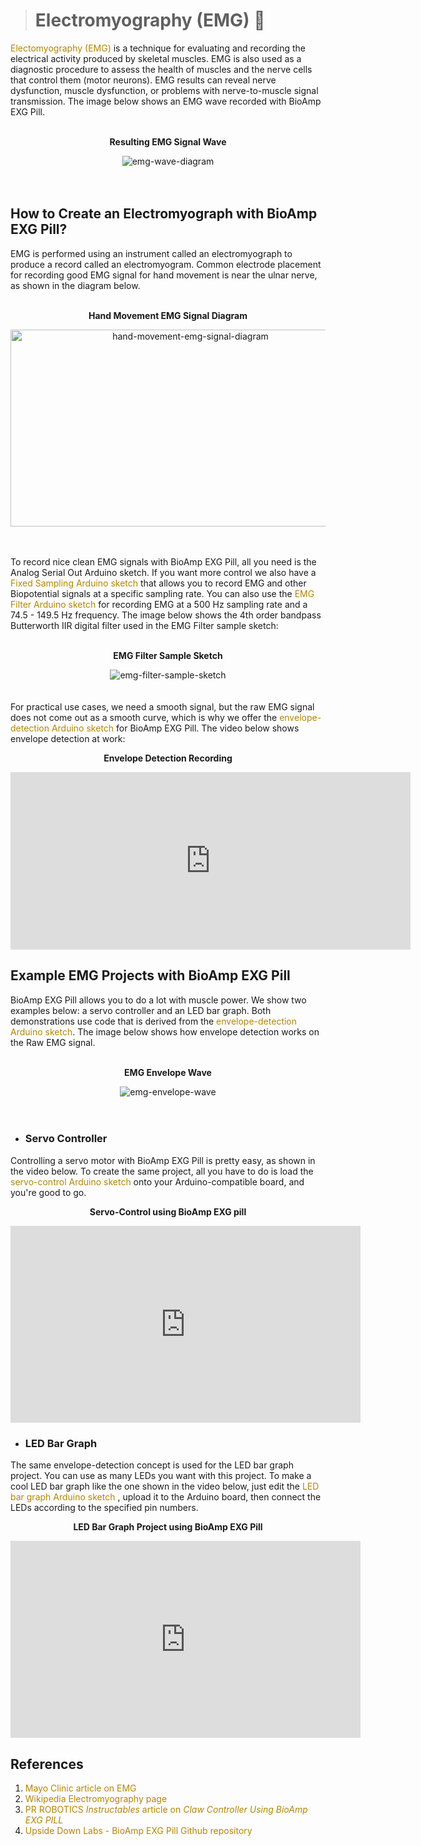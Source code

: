 ># Electromyography (EMG) &#128170;


<a href="https://en.wikipedia.org/wiki/Electromyography" style="color: #b38600; text-decoration: none;"> Electomyography (EMG) </a> is a technique for evaluating and recording the electrical activity produced by skeletal muscles. EMG is also used as a diagnostic procedure to assess the health of muscles and the nerve cells that control them (motor neurons). EMG results can reveal nerve dysfunction, muscle dysfunction, or problems with nerve-to-muscle signal transmission. The image below shows an EMG wave recorded with BioAmp EXG Pill.
<br></br>
<p style="text-align: center;"> <b> Resulting EMG Signal Wave </b></p>
<div style="text-align:center;">
<img src="images/EMG/bioamp-exg-pill-emg-wave.jpg" alt="emg-wave-diagram" style="max-width:70%;border:6px " style="height: 315px; width:560px;"/>
</div>
<br></br>

## How to Create an Electromyograph with BioAmp EXG Pill?

EMG is performed using an instrument called an electromyograph to produce a record called an electromyogram. Common electrode placement for recording good EMG signal for hand movement is near the ulnar nerve, as shown in the diagram below.
<br></br>
<p style="text-align: center;"> <b> Hand Movement EMG Signal Diagram </b></p>
<div style="text-align:center;">
<img src="images/EMG/bioamp-exg-pill-electromyograph.jpg" alt="hand-movement-emg-signal-diagram" style="height: 315px; width:560px;"/>
</div>
<br></br>

To record nice clean EMG signals with BioAmp EXG Pill, all you need is the Analog Serial Out Arduino sketch. If you want more control we also have a <a href="https://github.com/upsidedownlabs/BioAmp-EXG-Pill/tree/main/software/FixedSampling/FixedSampling.ino" style="color: #b38600; text-decoration: none;"> Fixed Sampling Arduino sketch</a> that allows you to record EMG and other Biopotential signals at a specific sampling rate. You can also use the <a href="https://github.com/upsidedownlabs/BioAmp-EXG-Pill/blob/main/software/EMGFilter/EMGFilter.ino" style="color: #b38600; text-decoration: none;"> EMG Filter Arduino sketch</a> for recording EMG at a 500 Hz sampling rate and a 74.5 - 149.5 Hz frequency. The image below shows the 4th order bandpass Butterworth IIR digital filter used in the EMG Filter sample sketch:
<br></br>
<p style="text-align: center;"> <b> EMG Filter Sample Sketch </b></p>
<div style="text-align:center;">
<img src="images/EMG/bioamp-exg-pill-emgfilter.jpg" alt="emg-filter-sample-sketch" style="max-width:70%;border:6px " style="height: 315px; width:560px;"/>
</div>
<br></br>
For practical use cases, we need a smooth signal, but the raw EMG signal does not come out as a smooth curve, which is why we offer the <a href="https://github.com/upsidedownlabs/BioAmp-EXG-Pill/tree/main/software/EMGEnvelop/EMGEnvelop.ino" style="color: #b38600; text-decoration: none;"> envelope-detection Arduino sketch</a> for BioAmp EXG Pill. The video below shows envelope detection at work:

<p style="text-align: center;"> <b> Envelope Detection Recording </b></p>
<div style="text-align:center;">
<iframe title="vimeo-player" src="https://player.vimeo.com/video/593798539?h=ef34fc28c3" width="640" height="284" frameborder="0" allowfullscreen></iframe>
</div>

## Example EMG Projects with BioAmp EXG Pill

BioAmp EXG Pill allows you to do a lot with muscle power. We show two examples below: a servo controller and an LED bar graph. Both demonstrations use code that is derived from the <a href="https://github.com/upsidedownlabs/BioAmp-EXG-Pill/tree/main/software/EMGEnvelop/EMGEnvelop.ino" style="color: #b38600; text-decoration: none;"> envelope-detection Arduino sketch</a>. The image below shows how envelope detection works on the Raw EMG signal.
<br></br>
<p style="text-align: center;"> <b> EMG Envelope Wave </b></p>
<div style="text-align:center;">
<img src=" images/EMG/bioamp-exg-pill-emgenvelope.jpg" alt="emg-envelope-wave" style="max-width:70%;border:6px " style="height: 315px; width:560px;"/>
</div>
<br></br>


- ### Servo Controller

Controlling a servo motor with BioAmp EXG Pill is pretty easy, as shown in the video below. To create the same project, all you have to do is load the <a href="https://github.com/upsidedownlabs/BioAmp-EXG-Pill/tree/main/software/ServoControl/ServoControl.ino" style="color: #b38600; text-decoration: none;"> servo-control Arduino sketch</a> onto your Arduino-compatible board, and you're good to go.

<p style="text-align: center;"> <b> Servo-Control using BioAmp EXG pill</b></p>
<div style="text-align:center;">
<iframe width="560" height="315" src="https://www.youtube.com/embed/ZePE1umyzFI" title="YouTube video player" frameborder="0" allow="accelerometer; autoplay; clipboard-write; encrypted-media; gyroscope; picture-in-picture" allowfullscreen></iframe>
</div>

- ### LED Bar Graph

The same envelope-detection concept is used for the LED bar graph project. You can use as many LEDs you want with this project. To make a cool LED bar graph like the one shown in the video below, just edit the <a href="https://github.com/upsidedownlabs/BioAmp-EXG-Pill/tree/main/software/LEDBarGraph/LEDBarGraph.ino" style="color: #b38600; text-decoration: none;"> LED bar graph Arduino sketch </a> , upload it to the Arduino board, then connect the LEDs according to the specified pin numbers.

<p style="text-align: center;"> <b> LED Bar Graph Project using BioAmp EXG Pill </b></p>
<div style="text-align:center;">
<iframe width="560" height="315" src="https://www.youtube.com/embed/MzLAFVXk7_M" title="YouTube video player" frameborder="0" allow="accelerometer; autoplay; clipboard-write; encrypted-media; gyroscope; picture-in-picture" allowfullscreen></iframe>
</div>

## References

1. <a href="https://www.mayoclinic.org/tests-procedures/emg/about/pac-20393913" style="color: #b38600; text-decoration: none;"> Mayo Clinic article on EMG</a>
2. <a href="https://en.wikipedia.org/wiki/Electromyography" style="color: #b38600; text-decoration: none;"> Wikipedia Electromyography page</a>
3. <a href="https://www.instructables.com/Claw-Controller-Using-BIOAMP-EXG-PILL/" style="color: #b38600; text-decoration: none;"> PR ROBOTICS _Instructables_ article on _Claw Controller Using BioAmp EXG PILL_</a>
4. <a href="https://github.com/upsidedownlabs/BioAmp-EXG-Pill" style="color: #b38600; text-decoration: none;"> Upside Down Labs - BioAmp EXG Pill Github repository</a>
